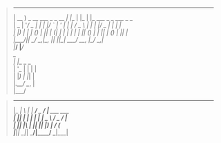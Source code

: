 > ____                        _     _     _                              
>| __ ) _ __ ___  _   _  __ _| |__ | |_  | |_ ___    _   _  ___  _   _   
>|  _ \| '__/ _ \| | | |/ _` | '_ \| __| | __/ _ \  | | | |/ _ \| | | |  
>| |_) | | | (_) | |_| | (_| | | | | |_  | || (_) | | |_| | (_) | |_| |  
>|____/|_|  \___/ \__,_|\__, |_| |_|\__|  \__\___/   \__, |\___/ \__,_|  
>                       |___/                        |___/               
> _             
>| |__  _   _   
>| '_ \| | | |  
>| |_) | |_| |  
>|_.__/ \__, |  
>       |___/   

> ___ _   _ _____ ___  ____              
>|_ _| \ | |  ___/ _ \/ ___|  ___  ___   
> | ||  \| | |_ | | | \___ \ / _ \/ __|  
> | || |\  |  _|| |_| |___) |  __/ (__   
>|___|_| \_|_|   \___/|____/ \___|\___|  
                                        
